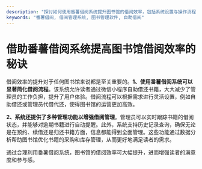 ```yaml
---
description: "探讨如何使用番薯借阅系统提升图书馆的借阅效率，包括系统设置与操作流程。"
keywords: "番薯借阅, 借阅管理系统, 图书管理软件, 自助借阅"
---
```

# 借助番薯借阅系统提高图书馆借阅效率的秘诀

借阅效率的提升对于任何图书馆来说都是至关重要的。**1、使用番薯借阅系统可以显著简化借阅流程**。该系统允许读者通过微信小程序自助借还书籍，大大减少了管理员的工作负担，提升了用户体验。借阅流程可以根据需求进行灵活设置，例如自助借还或管理员代借代还，使得图书馆的运营更加高效。

**2、系统还提供了多种管理功能以增强借阅管理**。管理员可以实时跟踪书籍的借阅状态，并能够对逾期书籍进行自动提醒。此外，系统支持历史记录查询，确保无论是在预约、续借还是归还书籍方面，信息都能得到全面管理。这些功能通过数据分析帮助图书馆优化书籍的采购和库存管理，从而更好地满足读者的需求。

通过合理利用番薯借阅系统，图书馆的借阅效率可大幅提升，进而增强读者的满意度和参与感。
